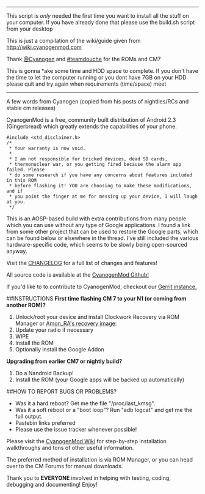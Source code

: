 -------------------------
This script is *only* needed the first time you want to install all the stuff on your computer. If you have already done that please use the build.sh script from your desktop

This is just a compilation of the wiki/guide given from http://wiki.cyanogenmod.com

Thank [@Cyanogen](http://twitter.com/cyanogen) and [#teamdouche](http://search.twitter.com/search?q=%23teamdouche) for the ROMs and CM7

This is gonna *ake some time and HDD space to complete. If you don't have the time to let the computer running or you dont have 7GB on your HDD please quit and try again when requirements (time/space) meet

-------------------------

A few words from Cyanogen (copied from his posts of nightlies/RCs and stable cm releases)

CyanogenMod is a free, community built distribution of Android 2.3 (Gingerbread) which greatly extends the capabilities of your phone.

    #include <std_disclaimer.h>
    /*
     * Your warranty is now void.
     *
     * I am not responsible for bricked devices, dead SD cards,
     * thermonuclear war, or you getting fired because the alarm app failed. Please
     * do some research if you have any concerns about features included in this ROM
     * before flashing it! YOU are choosing to make these modifications, and if
     * you point the finger at me for messing up your device, I will laugh at you.
     */
 
This is an AOSP-based build with extra contributions from many people which you can use without any type of Google applications. I found a link from some other project that can be used to restore the Google parts, which can be found below or elsewhere in the thread. I've still included the various hardware-specific code, which seems to be slowly being open-sourced anyway.

Visit the [CHANGELOG](http://cyanogenmod.com/changelog) for a full list of changes and features! 

All source code is available at the [CyanogenMod Github!](http://github.com/CyanogenMod)

If you'd like to to contribute to CyanogenMod, checkout our [Gerrit instance.](http://review.cyanogenmod.com/)


##INSTRUCTIONS
**First time flashing CM 7 to your N1 (or coming from another ROM)?**

1. Unlock/root your device and install Clockwork Recovery via ROM Manager or [Amon_RA's recovery image](http://forum.xda-developers.com/showthread.php?t=611829):
3. Update your radio if necessary
4. WIPE
5. Install the ROM
6. Optionally install the Google Addon

**Upgrading from earlier CM7 or nightly build?**

1. Do a Nandroid Backup!
2. Install the ROM (your Google apps will be backed up automatically)

##HOW TO REPORT BUGS OR PROBLEMS?
- Was it a hard reboot? Get me the file "/proc/last_kmsg".
- Was it a soft reboot or a "boot loop"? Run "adb logcat" and get me the full output.
- Pastebin links preferred
- Please use the issue tracker whenever possible!

Please visit the [CyanogenMod Wiki](http://wiki.cyanogenmod.com/) for step-by-step installation walkthroughs and tons of other useful information.

The preferred method of installation is via ROM Manager, or you can head over to the CM Forums for manual downloads.

Thank you to **EVERYONE** involved in helping with testing, coding, debugging and documenting! Enjoy!